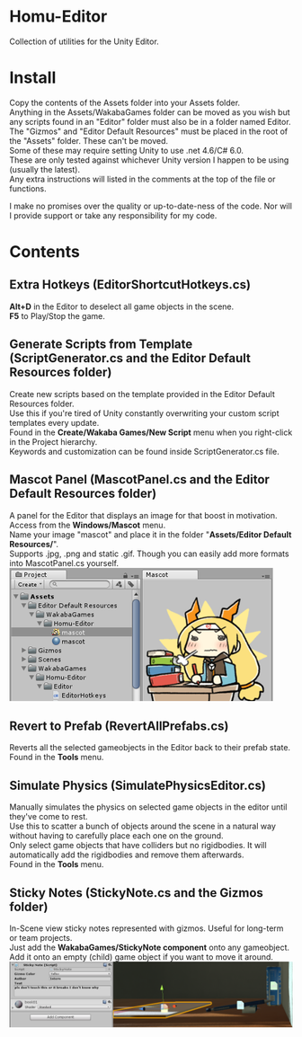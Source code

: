 # Homu-Editor
Collection of utilities for the Unity Editor.  

# Install
Copy the contents of the Assets folder into your Assets folder.  
Anything in the Assets/WakabaGames folder can be moved as you wish but any scripts found in an "Editor" folder must also be in a folder named Editor.  
The "Gizmos" and "Editor Default Resources" must be placed in the root of the "Assets" folder. These can't be moved.  
Some of these may require setting Unity to use .net 4.6/C# 6.0.  
These are only tested against whichever Unity version I happen to be using (usually the latest).  
Any extra instructions will listed in the comments at the top of the file or functions.  

I make no promises over the quality or up-to-date-ness of the code. Nor will I provide support or take any responsibility for my code.  

# Contents

## Extra Hotkeys (EditorShortcutHotkeys.cs)
**Alt+D** in the Editor to deselect all game objects in the scene.  
**F5** to Play/Stop the game.  

## Generate Scripts from Template (ScriptGenerator.cs and the Editor Default Resources folder)
Create new scripts based on the template provided in the Editor Default Resources folder.  
Use this if you're tired of Unity constantly overwriting your custom script templates every update.  
Found in the **Create/Wakaba Games/New Script** menu when you right-click in the Project hierarchy.  
Keywords and customization can be found inside ScriptGenerator.cs file.

## Mascot Panel (MascotPanel.cs and the Editor Default Resources folder)
A panel for the Editor that displays an image for that boost in motivation.  
Access from the **Windows/Mascot** menu.  
Name your image "mascot" and place it in the folder "**Assets/Editor Default Resources/**".  
Supports .jpg, .png and static .gif. Though you can easily add more formats into MascotPanel.cs yourself. 
![Mascot screenshot](Doc/Images/Mascot.png)

## Revert to Prefab (RevertAllPrefabs.cs)
Reverts all the selected gameobjects in the Editor back to their prefab state.  
Found in the **Tools** menu.

## Simulate Physics (SimulatePhysicsEditor.cs)
Manually simulates the physics on selected game objects in the editor until they've come to rest.  
Use this to scatter a bunch of objects around the scene in a natural way without having to carefully place each one on the ground.  
Only select game objects that have colliders but no rigidbodies. It will automatically add the rigidbodies and remove them afterwards.  
Found in the **Tools** menu.


## Sticky Notes (StickyNote.cs and the Gizmos folder)  
In-Scene view sticky notes represented with gizmos. Useful for long-term or team projects.  
Just add the **WakabaGames/StickyNote component** onto any gameobject.  
Add it onto an empty (child) game object if you want to move it around.  
![StickyNotes screenshot](Doc/Images/StickyNote.png)